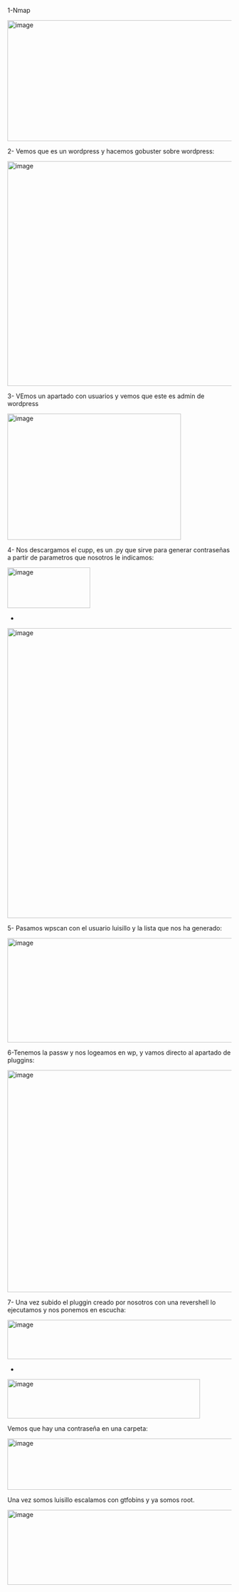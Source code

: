 1-Nmap

<img width="631" height="271" alt="image" src="https://github.com/user-attachments/assets/5f46dc6e-5249-4784-ac20-c7933659b5ec" />

2- Vemos que es un wordpress y hacemos gobuster sobre wordpress:

<img width="756" height="504" alt="image" src="https://github.com/user-attachments/assets/839991e7-813f-48d4-9748-9a00004f3ac4" />

3- VEmos un apartado con usuarios y vemos que este es admin de wordpress

<img width="390" height="283" alt="image" src="https://github.com/user-attachments/assets/411957ba-1145-4652-9642-b60c3b964780" />

4- Nos descargamos el cupp, es un .py que sirve para generar contraseñas a partir de parametros que nosotros le indicamos:

<img width="186" height="91" alt="image" src="https://github.com/user-attachments/assets/ae520e16-53c5-4213-9a95-a0e57fb743e8" />

-

<img width="631" height="650" alt="image" src="https://github.com/user-attachments/assets/180c9672-9c1e-4724-8756-dd5d4cb824bf" />

5- Pasamos wpscan con el usuario luisillo y la lista que nos ha generado:

<img width="758" height="234" alt="image" src="https://github.com/user-attachments/assets/72c36c50-d746-4ec0-81ab-ccde5b2a6471" />

6-Tenemos la passw y nos logeamos en wp, y vamos directo al apartado de pluggins:

<img width="665" height="498" alt="image" src="https://github.com/user-attachments/assets/ebd86e02-0f4b-47c5-a457-c7f5a26fecdd" />

7- Una vez subido el pluggin creado por nosotros con una revershell lo ejecutamos y nos ponemos en escucha:

<img width="951" height="88" alt="image" src="https://github.com/user-attachments/assets/233e0ae6-fcd8-4d30-a558-2dc44bac5bfe" />


-

<img width="433" height="88" alt="image" src="https://github.com/user-attachments/assets/8125b552-19a1-4208-b4de-34067c68df4b" />

Vemos que hay una contraseña en una carpeta:

<img width="738" height="115" alt="image" src="https://github.com/user-attachments/assets/be16e2eb-41a0-4997-b6b8-4dd608ecb320" />

Una vez somos luisillo escalamos con gtfobins y ya somos root.

<img width="752" height="168" alt="image" src="https://github.com/user-attachments/assets/e234ca88-5c41-44d4-bc4b-d76445e28a01" />
